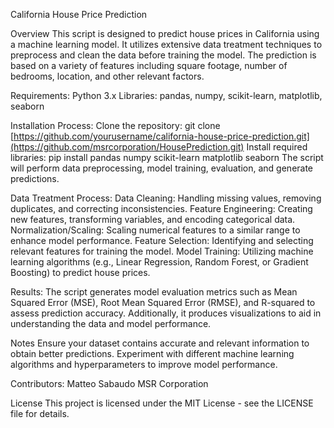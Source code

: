 California House Price Prediction

Overview
  This script is designed to predict house prices in California using a machine learning model. It utilizes extensive data treatment techniques to preprocess and clean the data before training the model. The prediction is based on a variety of features including square   footage, number of bedrooms, location, and other relevant factors.

Requirements:
  Python 3.x
  Libraries: pandas, numpy, scikit-learn, matplotlib, seaborn


Installation Process: 
  Clone the repository: git clone [https://github.com/yourusername/california-house-price-prediction.git](https://github.com/msrcorporation/HousePrediction.git)
  Install required libraries:
  pip install pandas numpy scikit-learn matplotlib seaborn
  The script will perform data preprocessing, model training, evaluation, and generate predictions.

Data Treatment Process:
  Data Cleaning: Handling missing values, removing duplicates, and correcting inconsistencies.
  Feature Engineering: Creating new features, transforming variables, and encoding categorical data.
  Normalization/Scaling: Scaling numerical features to a similar range to enhance model performance.
  Feature Selection: Identifying and selecting relevant features for training the model.
  Model Training: Utilizing machine learning algorithms (e.g., Linear Regression, Random Forest, or Gradient Boosting) to predict house prices.

Results:
The script generates model evaluation metrics such as Mean Squared Error (MSE), Root Mean Squared Error (RMSE), and R-squared to assess prediction accuracy. Additionally, it produces visualizations to aid in understanding the data and model performance.

Notes
  Ensure your dataset contains accurate and relevant information to obtain better predictions.
  Experiment with different machine learning algorithms and hyperparameters to improve model performance.
  
Contributors:
  Matteo Sabaudo
  MSR Corporation

License
  This project is licensed under the MIT License - see the LICENSE file for details.
